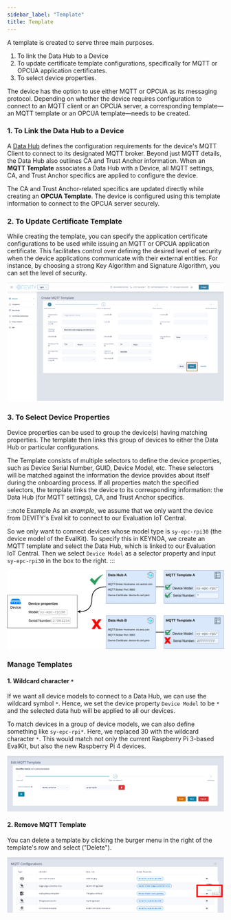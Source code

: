 ```yaml
---
sidebar_label: "Template"
title: Template
---
```


A template is created to serve three main purposes.

1. To link the Data Hub to a Device
2. To update certificate template configurations, specifically for MQTT or OPCUA application certificates.  
3. To select device properties.

The device has the option to use either MQTT or OPCUA as its messaging protocol. Depending on whether the device requires configuration to connect to an MQTT client or an OPCUA server, a corresponding template—an MQTT template or an OPCUA template—needs to be created. 

### 1. To Link the Data Hub to a Device

A [Data Hub](/website/docs/reference/data-hub.md) defines the configuration requirements for the device's MQTT Client to connect to its designated MQTT broker. Beyond just MQTT details, the Data Hub also outlines CA and Trust Anchor information. When an **MQTT Template** associates a Data Hub with a Device, all MQTT settings, CA, and Trust Anchor specifics are applied to configure the device.

The CA and Trust Anchor-related specifics are updated directly while creating an **OPCUA Template**. The device is configured using this template information to connect to the OPCUA server securely.

### 2. To Update Certificate Template

While creating the template, you can specify the application certificate configurations to be used while issuing an MQTT or OPCUA application certificate. This facilitates control over defining the desired level of security when the device applications communicate with their external entities. For instance, by choosing a strong Key Algorithm and Signature Algorithm, you can set the level of security. 

![KEYNOA](/img/KEYNOA/MQTT2PolicyConfigurations.png)

### 3. To Select Device Properties

Device properties can be used to group the device(s) having matching properties. The template then links this group of devices to either the Data Hub or particular configurations.

The Template consists of multiple selectors to define the device properties, such as Device Serial Number, GUID, Device Model, etc. These selectors will be matched against the information the device provides about itself during the onboarding process. If all properties match the specified selectors, the template links the device to its corresponding information: the Data Hub (for MQTT settings), CA, and Trust Anchor specifics.

:::note Example
As an *example*, we assume that we only want the device from DEVITY's Eval kit to connect to our Evaluation IoT Central.

So we only want to connect devices whose model type is `sy-epc-rpi30` (the device model of the EvalKit).
To specify this in KEYNOA, we create an MQTT template and select the Data Hub, which is linked to our Evaluation IoT Central.
Then we select `Device Model` as a selector property and input `sy-epc-rpi30` in the box to the right.
:::

![mqtt-template-example](/img/KEYNOA/mqtt-template-concept.png)

### Manage Templates
#### 1. Wildcard character `*`
If we want all device models to connect to a Data Hub, we can use the wildcard symbol `*`.
Hence, we set the device property `Device Model` to be `*` and the selected data hub will be applied to all our devices.

To match devices in a group of device models, we can also define something like `sy-epc-rpi*`.
Here, we replaced 30 with the wildcard character `*`.
This would match not only the current Raspberry Pi 3-based EvalKit, but also the new Raspberry Pi 4 devices.

![remove-mqtt-template](/img/KEYNOA/MQTT-template-device-model.png)

#### 2. Remove MQTT Template
You can delete a template by clicking the burger menu in the right of the template's row and select ("Delete").


![remove-mqtt-template](/img/KEYNOA/MQTT-template-delete.png)